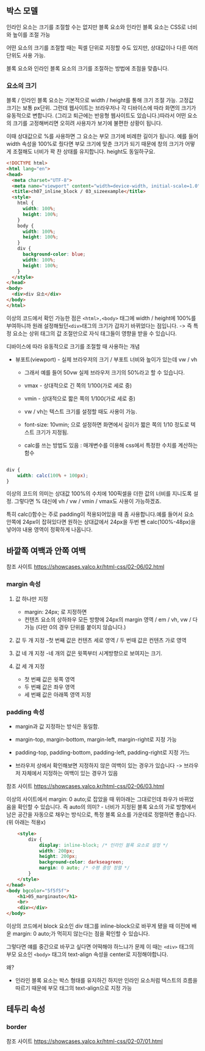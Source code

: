 ## 박스 모델

인라인 요소는 크기를 조절할 수는 없지만 블록 요소와 인라인 블록 요소는 CSS로 너비와 높이를 조절 가능

어떤 요소의 크기를 조절할 때는 픽셀 단위로 지정할 수도 있지만, 상대값이나 다른 여러 단위도 사용 가능.

블록 요소와 인라인 블록 요소의 크기를 조절하는 방법에 초점을 맞춥니다.

### 요소의 크기
블록 / 인라인 블록 요소는 기본적으로 width / height를 통해 크기 조절 가능. 고정값 크기는 보통 px단위. 그런데 웹사이트는
브라우저나 각 디바이스에 따라 화면의 크기가 유동적으로 변합니다.
(그리고 퇴근에는 반응형 웹사이트도 있습니다.)따라서 어떤 요소의 크기를 고정해버리면 오히려 사용자가 보기에
불편한 상황이 됩니다.

이때 상대값으로 %를 사용하면 그 요소는 부모 크기에 비례한 길이가 됩니다.
예를 들어 width 속성을 100%로 줬다면 부모 크기에 맞춘 크기가 되기 때문에 창의 크기가 어떻게 조절해도 너비가 꽉 찬 상태를 유지합니다.
height도 동일하구요.

```html
<!DOCTYPE html>
<html lang="en">
<head>
  <meta charset="UTF-8">
  <meta name="viewport" content="width=device-width, initial-scale=1.0">
  <title>ch07_inline_block / 03_sizeexample</title>
  <style>
    html {
      width: 100%;
      height: 100%;
    }
    body {
      width: 100%;
      height: 100%;
    }
    div {
      background-color: blue;
      width: 100%;
      height: 100%;
    }
  </style>
</head>
<body>
  <div>div 요소</div>
</body>
</html>
```

이상의 코드에서 확인 가능한 점은 `<html>,<body>` 태그에 width / height에
100%를 부여하니까 원래 설정해뒀던`<div>`태그의 크기가 갑자기 바뀌었다는 점입니다. 
-> 즉 특정 요소는 상위 태그의 값 조절만으로 자식 태그들이 영향을 받을 수 있습니다.

디바이스에 따라 유동적으로 크기를 조절할 때 사용하는 개념
- 뷰포트(viewport) - 실제 브라우저의 크기 / 부포트 너비와 높이가 있는데 vw / vh
    - 그래서 예를 들어 50vw 실제 브라우저 크기의 50%라고 할 수 있습니다.
    - vmax - 상대적으로 긴 쪽의 1/100(가로 세로 중)
    - vmin - 상대적으로 짧은 쪽의 1/100(가로 세로 중)

    - vw / vh는 텍스트 크기를 설정할 때도 사용이 가능.
    - font-size: 10vmin; 으로 설정하면 화면에서 길이가 짧은 쪽의 1/10 정도로 텍스트 크기가 지정됨.

    - calc를 쓰는 방법도 있음 : 매개변수를 이용해 css에서 특정한 수치를 계산하는 함수

```css

div {
    width: calc(100% + 100px);
}
```
이상의 코드의 의미는 상대값 100%의 수치에 100픽셀을 더한 값의 너비를 지니도록 설정. 그렇다면 % 대신에 vh / vw / vmin / vmax도 사용이 가능하겠죠.

특히 calc()함수는 주로 padding이 적용되어있을 때 좀 사용합니다.예를 들어서
요소 안쪽에 24px이 잡혀있다면 원하는 상대값에서 24px을 두번 뺀 calc(100%-48px)을 넣어야 내용 영역이 정확하게 나옵니다.



## 바깥쪽 여백과 안쪽 여백

참조 사이트
https://showcases.yalco.kr/html-css/02-06/02.html

### margin 속성
1. 값 하나만 지정
    - margin: 24px; 로 지정하면
    - 컨텐츠 요소의 상하좌우 모든 방향에 24px의 margin 영역 / em / vh, vw / 다 가능
    (다만 0의 경우 단위를 붙이지 않습니다.)

1. 값 두 개 지정
-첫 번째 값은 컨텐츠 세로 영역 / 두 번때 값은 컨텐츠 가로 영역

3. 값 네 개 지정
    -네 개의 값은 윗쪽부터 시계방향으로 보여지는 크기.

4. 값 세 개 지정
    - 첫 번째 값은 윗쪽 영역
    - 두 번째 값은 좌우 영역
    - 세 번째 값은 아래쪽 영역 지정

### padding 속성
- margin과 값 지정하는 방식은 동일함.

- margin-top, margin-bottom, margin-left, margin-right로 지정 가능
- padding-top, padding-bottom, padding-left, padding-right로 지정 가느 

* 브라우저 상에서 확인해보면 지정하지 않은 여백이 있는 경우가 있습니다 ->
브라우저 자체에서 지정하는 여백이 있는 경우가 있음

참조 사이트
https://showcases.yalco.kr/html-css/02-06/03.html

이상의 사이트에서 margin: 0 auto;로 잡았을 때 위아래는 그대로인데 좌우가 바뀌었음을 확인할 수 있습니다.
즉 auto의 의미?
    - 너비가 지정된 블록 요소의 가로 방향에서 남은 공간을 자동으로 채우는 방식으로,
      특정 블록 요소를 가운데로 정렬하면 좋습니다.(위 아래는 적용x)

```html
    <style>
        div {
            display: inline-block; /* 인라인 블록 요소로 설정 */
            width: 200px;
            height: 200px;
            background-color: darkseagreen;
            margin: 0 auto; /* 수평 중앙 정렬 */
        }
    </style>
</head>
<body bgcolor="5f5f5f">
    <h1>05_marginauto</h1>
    <br>
    <div></div>
</body>
```
이상의 코드에서 block 요소인 div 태그를 inline-block으로 바꾸게 됐을 때
이전에 배운 margin: 0 auto;가 먹히지 않는다는 점을 확인할 수 있습니다.

그렇다면 얘를 중간으로 바꾸고 싶다면 어떡해야 하느냐가 문제
이 때는 `<div>` 태그의 부모 요소인 `<body>` 태그의 text-align 속성을 center로 지정해야합니다.

왜?
- 인라인 블록 요소는 박스 형태를 유지하긴 하지만 인라인 요소처럼
텍스트의 흐름을 따르기 때문에 부모 태그의 text-align으로 지정 가능

## 테두리 속성

### border

참조 사이트
https://showcases.yalco.kr/html-css/02-07/01.html